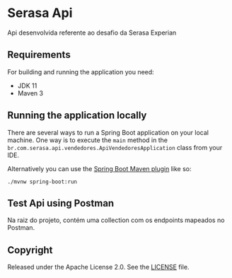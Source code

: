 # Serasa Api

Api desenvolvida referente ao desafio da Serasa Experian

## Requirements

For building and running the application you need:

- JDK 11
- Maven 3

## Running the application locally

There are several ways to run a Spring Boot application on your local machine. One way is to execute the `main` method in the `br.com.serasa.api.vendedores.ApiVendedoresApplication` class from your IDE.

Alternatively you can use the [Spring Boot Maven plugin](https://docs.spring.io/spring-boot/docs/current/reference/html/build-tool-plugins-maven-plugin.html) like so:

```shell
./mvnw spring-boot:run
```

## Test Api using Postman

Na raiz do projeto, contém uma collection com os endpoints mapeados no Postman.

## Copyright

Released under the Apache License 2.0. See the [LICENSE](https://github.com/codecentric/springboot-sample-app/blob/master/LICENSE) file.

